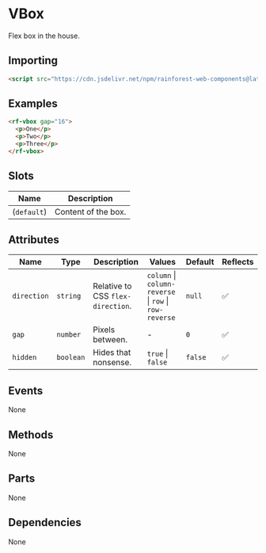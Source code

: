 # VBox

Flex box in the house.

## Importing

``` html
<script src="https://cdn.jsdelivr.net/npm/rainforest-web-components@latest/components/vbox.js" type="module"></script>
```

## Examples

``` html
<rf-vbox gap="16">
  <p>One</p>
  <p>Two</p>
  <p>Three</p>            
</rf-vbox>
```

## Slots

| Name | Description |
| --- | --- |
| (`default`) | Content of the box. |

## Attributes

| Name | Type | Description | Values | Default | Reflects |
| --- | --- | --- | --- | --- | --- |
| `direction` | `string` | Relative to CSS `flex-direction`. | `column` \| `column-reverse` \| `row` \| `row-reverse` | `null` | ✅ |
| `gap` | `number` | Pixels between. | - | `0` | ✅ |
| `hidden` | `boolean` | Hides that nonsense. | `true` \| `false` | `false` | ✅ |

## Events

None

## Methods

None

## Parts

None

## Dependencies

None
